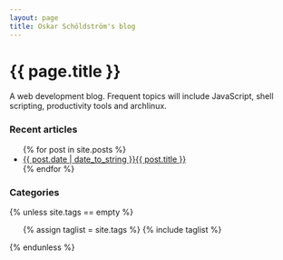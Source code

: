 ```yaml
---
layout: page
title: Oskar Schöldström's blog
---
```

{{ page.title }}
================

A web development blog. Frequent topics will include JavaScript, shell scripting, productivity tools
and archlinux.

### Recent articles

<ul class="posts">
{% for post in site.posts %}
  <li><a href="{{ post.url }}"><time datetime="{{ post.date | date_to_xmlschema }}">{{ post.date | date_to_string }}</time><span>{{ post.title }}</span></a></li>
{% endfor %}
</ul>

### Categories

{% unless site.tags == empty %}
  <ul class="tags">
  {% assign taglist = site.tags %}
  {% include taglist %}
  </ul>
{% endunless %}
